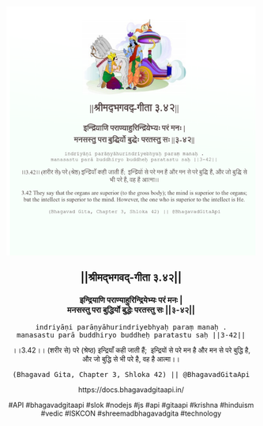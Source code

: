 <img src="../../asset/BG_3_42.png"/>
<center><h2>||श्रीमद्‍भगवद्‍-गीता ३.४२||</h2>
<h3>इन्द्रियाणि पराण्याहुरिन्द्रियेभ्यः परं मनः |<br/>मनसस्तु परा बुद्धिर्यो बुद्धेः परतस्तु सः ||३-४२||</h3>
<pre>indriyāṇi parāṇyāhurindriyebhyaḥ paraṃ manaḥ .<br/>manasastu parā buddhiryo buddheḥ paratastu saḥ ||3-42||</pre>
<p>।।3.42।। (शरीर से) परे (श्रेष्ठ) इन्द्रियाँ कही जाती हैं;  इन्द्रियों से परे मन है और मन से परे बुद्धि है, और जो बुद्धि से भी परे है, वह है आत्मा।।</p>
<pre>(Bhagavad Gita, Chapter 3, Shloka 42) || @BhagavadGitaApi</pre><p>https://docs.bhagavadgitaapi.in/</p><p>#API #bhagavadgitaapi #slok #nodejs #js #api #gitaapi #krishna #hinduism #vedic #ISKCON #shreemadbhagavadgita #technology</p></center>
